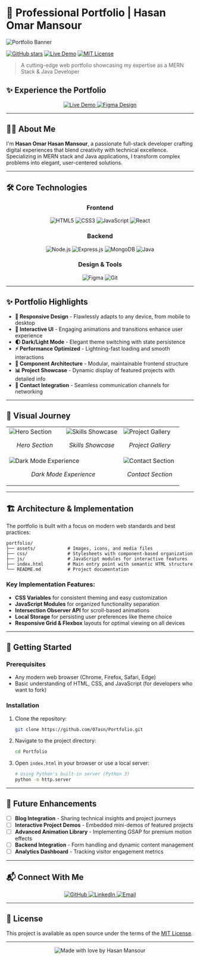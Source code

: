 # 🚀 Professional Portfolio | Hasan Omar Mansour

![Portfolio Banner](https://drive.google.com/uc?export=view&id=1bYhhEnVr3oeIVqjZT8u1ycZAkpCO8L91)

[![GitHub stars](https://img.shields.io/github/stars/07asn/Portfolio?style=social)](https://github.com/07asn/Portfolio)
[![Live Demo](https://img.shields.io/badge/demo-live-brightgreen)](https://07asn.github.io/Portfolio/)
[![MIT License](https://img.shields.io/badge/license-MIT-blue.svg)](LICENSE)

> A cutting-edge web portfolio showcasing my expertise as a MERN Stack & Java Developer

## ✨ Experience the Portfolio

<div align="center">
  <a href="https://07asn.github.io/Portfolio/" target="_blank">
    <img src="https://img.shields.io/badge/LIVE_DEMO-View_Portfolio-4285F4?style=for-the-badge&logo=google-chrome&logoColor=white" alt="Live Demo" />
  </a>
  <a href="https://www.figma.com/design/0Vte1WD6VevE7GiRNKWbHO/Portfolio?m=auto&t=XQOvA1jo5vaK7hSK-1" target="_blank">
    <img src="https://img.shields.io/badge/FIGMA-View_Design-F24E1E?style=for-the-badge&logo=figma&logoColor=white" alt="Figma Design" />
  </a>
</div>

---

## 👨‍💻 About Me

I'm **Hasan Omar Hasan Mansour**, a passionate full-stack developer crafting digital experiences that blend creativity with technical excellence. Specializing in MERN stack and Java applications, I transform complex problems into elegant, user-centered solutions.

---

## 🛠️ Core Technologies

<div align="center">

### Frontend
![HTML5](https://img.shields.io/badge/HTML5-E34F26?style=for-the-badge&logo=html5&logoColor=white)
![CSS3](https://img.shields.io/badge/CSS3-1572B6?style=for-the-badge&logo=css3&logoColor=white)
![JavaScript](https://img.shields.io/badge/JavaScript-F7DF1E?style=for-the-badge&logo=javascript&logoColor=black)
![React](https://img.shields.io/badge/React-61DAFB?style=for-the-badge&logo=react&logoColor=black)

### Backend
![Node.js](https://img.shields.io/badge/Node.js-339933?style=for-the-badge&logo=nodedotjs&logoColor=white)
![Express.js](https://img.shields.io/badge/Express-000000?style=for-the-badge&logo=express&logoColor=white)
![MongoDB](https://img.shields.io/badge/MongoDB-47A248?style=for-the-badge&logo=mongodb&logoColor=white)
![Java](https://img.shields.io/badge/Java-007396?style=for-the-badge&logo=java&logoColor=white)

### Design & Tools
![Figma](https://img.shields.io/badge/Figma-F24E1E?style=for-the-badge&logo=figma&logoColor=white)
![Git](https://img.shields.io/badge/Git-F05032?style=for-the-badge&logo=git&logoColor=white)

</div>

---

## ✨ Portfolio Highlights

- **🎯 Responsive Design** - Flawlessly adapts to any device, from mobile to desktop
- **🔮 Interactive UI** - Engaging animations and transitions enhance user experience
- **🌓 Dark/Light Mode** - Elegant theme switching with state persistence
- **⚡ Performance Optimized** - Lightning-fast loading and smooth interactions
- **🧩 Component Architecture** - Modular, maintainable frontend structure
- **📊 Project Showcase** - Dynamic display of featured projects with detailed info
- **📱 Contact Integration** - Seamless communication channels for networking

---

## 📸 Visual Journey

<div align="center">
  <table>
    <tr>
      <td width="33%">
        <img src="https://drive.google.com/uc?export=view&id=1bYhhEnVr3oeIVqjZT8u1ycZAkpCO8L91" alt="Hero Section" />
        <p align="center"><em>Hero Section</em></p>
      </td>
      <td width="33%">
        <img src="https://drive.google.com/uc?export=view&id=1B3DW5daddmnBt5yGAtAKTJioi64W4oyB" alt="Skills Showcase" />
        <p align="center"><em>Skills Showcase</em></p>
      </td>
      <td width="33%">
        <img src="https://drive.google.com/uc?export=view&id=1Clb59b0GdOlOvQSQR0isLwr9DqDE8Jva" alt="Project Gallery" />
        <p align="center"><em>Project Gallery</em></p>
      </td>
    </tr>
    <tr>
      <td width="50%" colspan="2">
        <img src="https://drive.google.com/uc?export=view&id=1qpOCK-telsH2c9ZNaCjW-I-mPyS2V28Z" alt="Dark Mode Experience" />
        <p align="center"><em>Dark Mode Experience</em></p>
      </td>
      <td width="50%">
        <img src="https://drive.google.com/uc?export=view&id=1cHNoMvP8xL4drHAFxbPoqMT9DofIx9PD" alt="Contact Section" />
        <p align="center"><em>Contact Section</em></p>
      </td>
    </tr>
  </table>
</div>

---

## 🏗️ Architecture & Implementation

The portfolio is built with a focus on modern web standards and best practices:

```
portfolio/
├── assets/            # Images, icons, and media files
├── css/               # Stylesheets with component-based organization
├── js/                # JavaScript modules for interactive features
├── index.html         # Main entry point with semantic HTML structure
└── README.md          # Project documentation
```

### Key Implementation Features:

- **CSS Variables** for consistent theming and easy customization
- **JavaScript Modules** for organized functionality separation
- **Intersection Observer API** for scroll-based animations
- **Local Storage** for persisting user preferences like theme choice
- **Responsive Grid & Flexbox** layouts for optimal viewing on all devices

---

## 🚀 Getting Started

### Prerequisites

- Any modern web browser (Chrome, Firefox, Safari, Edge)
- Basic understanding of HTML, CSS, and JavaScript (for developers who want to fork)

### Installation

1. Clone the repository:
   ```bash
   git clone https://github.com/07asn/Portfolio.git
   ```

2. Navigate to the project directory:
   ```bash
   cd Portfolio
   ```

3. Open `index.html` in your browser or use a local server:
   ```bash
   # Using Python's built-in server (Python 3)
   python -m http.server
   ```

---

## 🔮 Future Enhancements

- [ ] **Blog Integration** - Sharing technical insights and project journeys
- [ ] **Interactive Project Demos** - Embedded mini-demos of featured projects
- [ ] **Advanced Animation Library** - Implementing GSAP for premium motion effects
- [ ] **Backend Integration** - Form handling and dynamic content management
- [ ] **Analytics Dashboard** - Tracking visitor engagement metrics

---

## 📬 Connect With Me

<div align="center">
  <a href="https://github.com/07asn" target="_blank">
    <img src="https://img.shields.io/badge/GitHub-181717?style=for-the-badge&logo=github&logoColor=white" alt="GitHub" />
  </a>
  <a href="https://www.linkedin.com/in/07asn/" target="_blank">
    <img src="https://img.shields.io/badge/LinkedIn-0A66C2?style=for-the-badge&logo=linkedin&logoColor=white" alt="LinkedIn" />
  </a>
  <a href="mailto:07asn.m@gmail.com" target="_blank">
    <img src="https://img.shields.io/badge/Email-D14836?style=for-the-badge&logo=gmail&logoColor=white" alt="Email" />
  </a>
</div>

---

## 📄 License

This project is available as open source under the terms of the [MIT License](LICENSE).

---

<div align="center">
  <img src="https://img.shields.io/badge/Made%20with%20%E2%9D%A4%EF%B8%8F%20by-Hasan%20Mansour-red" alt="Made with love by Hasan Mansour" />
</div>